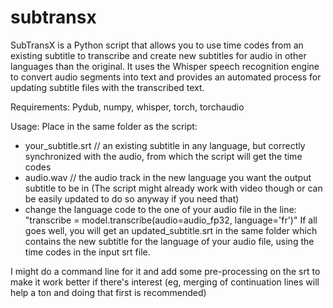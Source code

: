 # subtransx
SubTransX is a Python script that allows you to use time codes from an existing subtitle to transcribe and create new subtitles for audio in other languages than the original.
It uses the Whisper speech recognition engine to convert audio segments into text and provides an automated process for updating subtitle files with the transcribed text.

Requirements:
Pydub, numpy, whisper, torch, torchaudio

Usage:
Place in the same folder as the script:
- your_subtitle.srt // an existing subtitle in any language, but correctly synchronized with the audio, from which the script will get the time codes
- audio.wav // the audio track in the new language you want the output subtitle to be in (The script might already work with video though or can be easily updated to do so anyway if you need that)
- change the language code to the one of your audio file in the line: "transcribe = model.transcribe(audio=audio_fp32, language='fr')"
If all goes well, you will get an updated_subtitle.srt in the same folder which contains the new subtitle for the language of your audio file, using the time codes in the input srt file.

I might do a command line for it and add some pre-processing on the srt to make it work better if there's interest (eg, merging of continuation lines will help a ton and doing that first is recommended)




